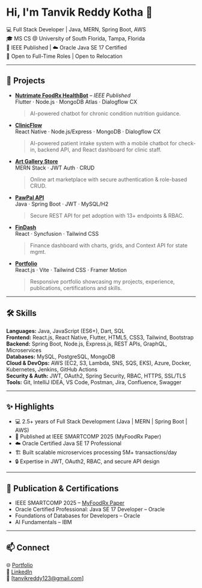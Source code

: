 # Hi, I'm Tanvik Reddy Kotha 👋  

💻 Full Stack Developer | Java, MERN, Spring Boot, AWS  
🎓 MS CS @ University of South Florida, Tampa, Florida  
📖 IEEE Published | ☁️ Oracle Java SE 17 Certified  
💼 Open to Full-Time Roles | Open to Relocation    

---

## 🚀 Projects  

- [**Nutrimate FoodRx HealthBot**](https://github.com/tanvikreddy123/nutrimate-foodrx-healthbot) – *IEEE Published*  
  Flutter · Node.js · MongoDB Atlas · Dialogflow CX  
  > AI-powered chatbot for chronic condition nutrition guidance.

- [**ClinicFlow**](https://github.com/tanvikreddy123/clinicflow)  
  React Native · Node.js/Express · MongoDB · Dialogflow CX  
  > AI-powered patient intake system with a mobile chatbot for check-in, backend API, and React dashboard for clinic staff.

- [**Art Gallery Store**](https://github.com/tanvikreddy123/art-gallery-store)  
  MERN Stack · JWT Auth · CRUD  
  > Online art marketplace with secure authentication & role-based CRUD.

- [**PawPal API**](https://github.com/tanvikreddy123/pawpal_api)  
  Java · Spring Boot · JWT · MySQL/H2  
  > Secure REST API for pet adoption with 13+ endpoints & RBAC.

- [**FinDash**](https://github.com/tanvikreddy123/personal-finance-dashboard)  
  React · Syncfusion · Tailwind CSS  
  > Finance dashboard with charts, grids, and Context API for state mgmt.

- [**Portfolio**](https://github.com/tanvikreddy123/portfolio)  
  React.js · Vite · Tailwind CSS · Framer Motion  
  > Responsive portfolio showcasing my projects, experience,  publications, certifications and skills.

---

## 🛠️ Skills  

**Languages:** Java, JavaScript (ES6+), Dart, SQL  
**Frontend:** React.js, React Native, Flutter, HTML5, CSS3, Tailwind, Bootstrap  
**Backend:** Spring Boot, Node.js, Express.js, REST APIs, GraphQL, Microservices  
**Databases:** MySQL, PostgreSQL, MongoDB  
**Cloud & DevOps:** AWS (EC2, S3, Lambda, SNS, SQS, EKS), Azure, Docker, Kubernetes, Jenkins, GitHub Actions  
**Security & Auth:** JWT, OAuth2, Spring Security, RBAC, HTTPS, SSL/TLS  
**Tools:** Git, IntelliJ IDEA, VS Code, Postman, Jira, Confluence, Swagger    

---

## ✨ Highlights  
- 💻 2.5+ years of Full Stack Development (Java |  MERN | Spring Boot | AWS)  
- 📖 Published at IEEE SMARTCOMP 2025 (MyFoodRx Paper)  
- ☁️ Oracle Certified Java SE 17 Professional  
- 🏗️ Built scalable microservices processing 5M+ transactions/day  
- 🔒 Expertise in JWT, OAuth2, RBAC, and secure API design  

---

## 📖 Publication & Certifications  

- IEEE SMARTCOMP 2025 – [MyFoodRx Paper](https://doi.org/10.1109/SMARTCOMP65954.2025.00080)  
- Oracle Certified Professional: Java SE 17 Developer – Oracle  
- Foundations of Databases for Developers – Oracle  
- AI Fundamentals – IBM  

---

## 📫 Connect  

🌐 [Portfolio](https://portfolio-tau-pink-m1a3s80ioj.vercel.app/)    
💼 [LinkedIn](https://www.linkedin.com/in/tanvikreddy/)  
📧 [tanvikreddy123@gmail.com]  
